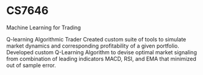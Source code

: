# CS7646
Machine Learning for Trading

Q-learning Algorithmic Trader 
  Created custom suite of tools to simulate market dynamics and corresponding profitability of a given portfolio. 
  Developed custom Q-Learning Algorithm to devise optimal market signaling from combination of leading 
    indicators MACD, RSI, and EMA that minimized out of sample error.
    
    
